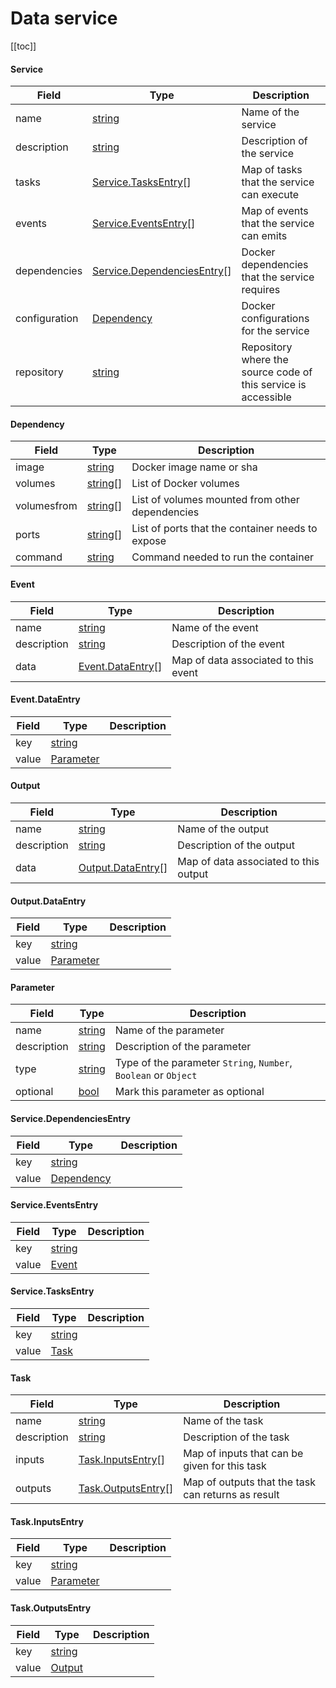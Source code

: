 



# Data service
<!--
DO NOT EDIT
This file is generated using the ./scripts/build-proto.sh scripts
Please update the github.com/mesg-foundation/core/service/service.proto file
-->



[[toc]]
















#### Service



| Field | Type | Description |
| ----- | ---- | ----------- |
| name | [string](#string) | Name of the service |
| description | [string](#string) | Description of the service |
| tasks | [Service.TasksEntry](#service.Service.TasksEntry)[] | Map of tasks that the service can execute |
| events | [Service.EventsEntry](#service.Service.EventsEntry)[] | Map of events that the service can emits |
| dependencies | [Service.DependenciesEntry](#service.Service.DependenciesEntry)[] | Docker dependencies that the service requires |
| configuration | [Dependency](#service.Dependency) | Docker configurations for the service |
| repository | [string](#string) | Repository where the source code of this service is accessible |





















#### Dependency



| Field | Type | Description |
| ----- | ---- | ----------- |
| image | [string](#string) | Docker image name or sha |
| volumes | [string](#string)[] | List of Docker volumes |
| volumesfrom | [string](#string)[] | List of volumes mounted from other dependencies |
| ports | [string](#string)[] | List of ports that the container needs to expose |
| command | [string](#string) | Command needed to run the container |







#### Event



| Field | Type | Description |
| ----- | ---- | ----------- |
| name | [string](#string) | Name of the event |
| description | [string](#string) | Description of the event |
| data | [Event.DataEntry](#service.Event.DataEntry)[] | Map of data associated to this event |







#### Event.DataEntry



| Field | Type | Description |
| ----- | ---- | ----------- |
| key | [string](#string) |  |
| value | [Parameter](#service.Parameter) |  |







#### Output



| Field | Type | Description |
| ----- | ---- | ----------- |
| name | [string](#string) | Name of the output |
| description | [string](#string) | Description of the output |
| data | [Output.DataEntry](#service.Output.DataEntry)[] | Map of data associated to this output |







#### Output.DataEntry



| Field | Type | Description |
| ----- | ---- | ----------- |
| key | [string](#string) |  |
| value | [Parameter](#service.Parameter) |  |







#### Parameter



| Field | Type | Description |
| ----- | ---- | ----------- |
| name | [string](#string) | Name of the parameter |
| description | [string](#string) | Description of the parameter |
| type | [string](#string) | Type of the parameter `String`, `Number`, `Boolean` or `Object` |
| optional | [bool](#bool) | Mark this parameter as optional |









#### Service.DependenciesEntry



| Field | Type | Description |
| ----- | ---- | ----------- |
| key | [string](#string) |  |
| value | [Dependency](#service.Dependency) |  |







#### Service.EventsEntry



| Field | Type | Description |
| ----- | ---- | ----------- |
| key | [string](#string) |  |
| value | [Event](#service.Event) |  |







#### Service.TasksEntry



| Field | Type | Description |
| ----- | ---- | ----------- |
| key | [string](#string) |  |
| value | [Task](#service.Task) |  |







#### Task



| Field | Type | Description |
| ----- | ---- | ----------- |
| name | [string](#string) | Name of the task |
| description | [string](#string) | Description of the task |
| inputs | [Task.InputsEntry](#service.Task.InputsEntry)[] | Map of inputs that can be given for this task |
| outputs | [Task.OutputsEntry](#service.Task.OutputsEntry)[] | Map of outputs that the task can returns as result |







#### Task.InputsEntry



| Field | Type | Description |
| ----- | ---- | ----------- |
| key | [string](#string) |  |
| value | [Parameter](#service.Parameter) |  |







#### Task.OutputsEntry



| Field | Type | Description |
| ----- | ---- | ----------- |
| key | [string](#string) |  |
| value | [Output](#service.Output) |  |






